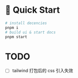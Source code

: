 # 🍨 Quick Start

```bash
# install decencies
pnpm i
# build ui & start docs
pnpm start
```

# TODO

- [ ] tailwind 打包后的 css 引入失效
